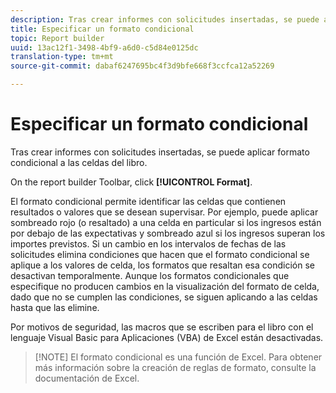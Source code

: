 ```yaml
---
description: Tras crear informes con solicitudes insertadas, se puede aplicar formato condicional a las celdas del libro.
title: Especificar un formato condicional
topic: Report builder
uuid: 13ac12f1-3498-4bf9-a6d0-c5d84e0125dc
translation-type: tm+mt
source-git-commit: dabaf6247695bc4f3d9bfe668f3ccfca12a52269

---
```



# Especificar un formato condicional

Tras crear informes con solicitudes insertadas, se puede aplicar formato condicional a las celdas del libro.

On the report builder Toolbar, click **[!UICONTROL Format]**.

El formato condicional permite identificar las celdas que contienen resultados o valores que se desean supervisar. Por ejemplo, puede aplicar sombreado rojo (o resaltado) a una celda en particular si los ingresos están por debajo de las expectativas y sombreado azul si los ingresos superan los importes previstos. Si un cambio en los intervalos de fechas de las solicitudes elimina condiciones que hacen que el formato condicional se aplique a los valores de celda, los formatos que resaltan esa condición se desactivan temporalmente. Aunque los formatos condicionales que especifique no producen cambios en la visualización del formato de celda, dado que no se cumplen las condiciones, se siguen aplicando a las celdas hasta que las elimine.

Por motivos de seguridad, las macros que se escriben para el libro con el lenguaje Visual Basic para Aplicaciones (VBA) de Excel están desactivadas.

>[!NOTE] El formato condicional es una función de Excel. Para obtener más información sobre la creación de reglas de formato, consulte la documentación de Excel.

